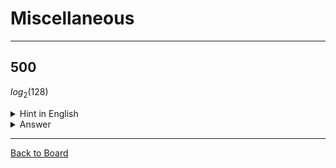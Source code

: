# Miscellaneous

---

## 500

$log_2(128)$

<details>
<summary>Hint in English</summary>
<br>
What is the log base 2 of 128? Or, how many times can 128 be divided by 2 before reaching 1?
</details>

<details>
<summary>Answer</summary>
<br>
7
</details>

---

[Back to Board](../board.md)
